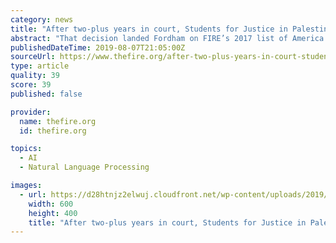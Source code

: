 ```yaml
---
category: news
title: "After two-plus years in court, Students for Justice in Palestine wins recognition at Fordham"
abstract: "That decision landed Fordham on FIRE’s 2017 list of America’s 10 worst schools for free speech. After several years in court and a packed hearing in January 2018 — during which Fordham gave shifting justifications for refusing SJP recognition ..."
publishedDateTime: 2019-08-07T21:05:00Z
sourceUrl: https://www.thefire.org/after-two-plus-years-in-court-students-for-justice-in-palestine-wins-recognition-at-fordham/
type: article
quality: 39
score: 39
published: false

provider:
  name: thefire.org
  id: thefire.org

topics:
  - AI
  - Natural Language Processing

images:
  - url: https://d28htnjz2elwuj.cloudfront.net/wp-content/uploads/2019/03/19145559/Fordham_protests_SJP_Justice_Palestine_JoeCatron_FLICKR_600x400.jpg
    width: 600
    height: 400
    title: "After two-plus years in court, Students for Justice in Palestine wins recognition at Fordham"
---
```

